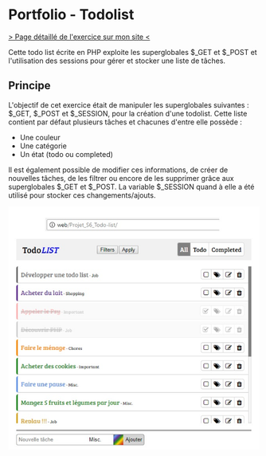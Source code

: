 # Portfolio - Todolist
[> Page détaillé de l'exercice sur mon site <](neo-explorer.com/portfolio/todolist "Page de l'exercice sur mon site")

Cette todo list écrite en PHP exploite les superglobales $_GET et $_POST et l'utilisation des sessions pour gérer et stocker une liste de tâches.

## Principe
L'objectif de cet exercice était de manipuler les superglobales suivantes : $_GET, $_POST et $_SESSION, pour la création d'une todolist. Cette liste contient par défaut plusieurs tâches et chacunes d'entre elle possède :

* Une couleur
* Une catégorie
* Un état (todo ou completed)

Il est également possible de modifier ces informations, de créer de nouvelles tâches, de les filtrer ou encore de les supprimer grâce aux superglobales $_GET et $_POST. La variable $_SESSION quand à elle a été utilisé pour stocker ces changements/ajouts.

![app screenshot](screenshots/main.jpg "Capture d'écran")
